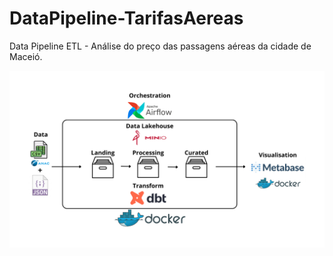 # DataPipeline-TarifasAereas
Data Pipeline ETL - Análise do preço das passagens aéreas da cidade de Maceió.

![Data Pipeline ETL](Img/dataPipeline.png)